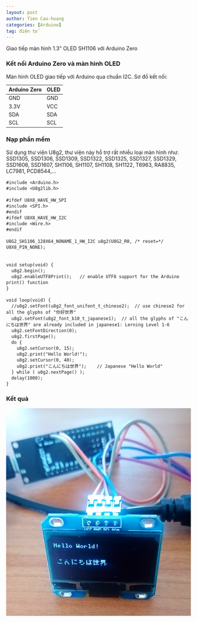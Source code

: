 ```yaml
---
layout: post
author: Tien Cao-hoang
categories: [Arduino]
tag: điện tử
---
```

Giao tiếp màn hình 1.3" OLED SH1106 với Arduino Zero

### Kết nối Arduino Zero và màn hình OLED

Màn hình OLED giao tiếp với Arduino qua chuẩn I2C.
Sơ đồ kết nối:

|Arduino Zero |OLED|
|-------------|-----|
|GND          |GND  |
|3.3V         |VCC  |
|SDA          |SDA  |
|SCL          |SCL  |

### Nạp phần mềm

Sử dụng thư viện U8g2, thư viện này hỗ trợ rất nhiều loại màn hình như: SSD1305, SSD1306, SSD1309, SSD1322, SSD1325, SSD1327, SSD1329, SSD1606, SSD1607, SH1106, SH1107, SH1108, SH1122, T6963, RA8835, LC7981, PCD8544,...

```
#include <Arduino.h>
#include <U8g2lib.h>

#ifdef U8X8_HAVE_HW_SPI
#include <SPI.h>
#endif
#ifdef U8X8_HAVE_HW_I2C
#include <Wire.h>
#endif

U8G2_SH1106_128X64_NONAME_1_HW_I2C u8g2(U8G2_R0, /* reset=*/ U8X8_PIN_NONE);


void setup(void) {
  u8g2.begin();
  u8g2.enableUTF8Print();   // enable UTF8 support for the Arduino print() function
}

void loop(void) {
  //u8g2.setFont(u8g2_font_unifont_t_chinese2);  // use chinese2 for all the glyphs of "你好世界"
  u8g2.setFont(u8g2_font_b10_t_japanese1);  // all the glyphs of "こんにちは世界" are already included in japanese1: Lerning Level 1-6
  u8g2.setFontDirection(0);
  u8g2.firstPage();
  do {
    u8g2.setCursor(0, 15);
    u8g2.print("Hello World!");
    u8g2.setCursor(0, 40);
    u8g2.print("こんにちは世界");    // Japanese "Hello World" 
  } while ( u8g2.nextPage() );
  delay(1000);
}
```

### Kết quả
![](/images/oled-sh1106.jpg)

